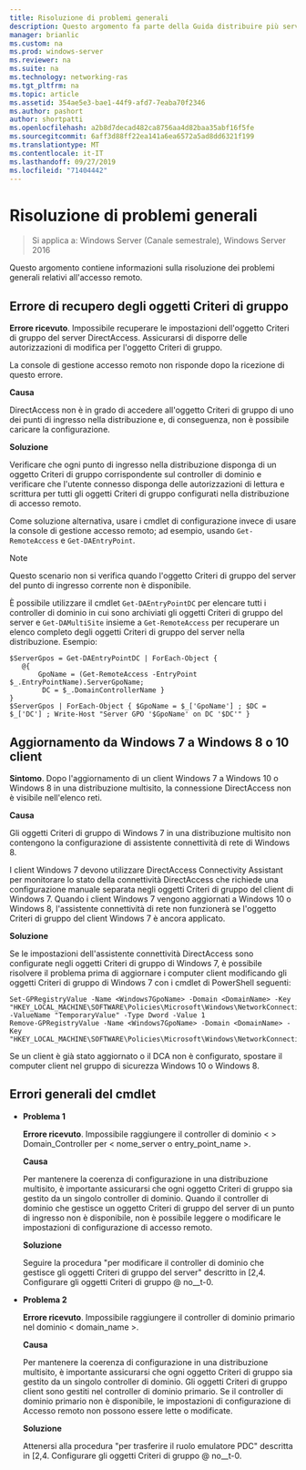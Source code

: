 ```yaml
---
title: Risoluzione di problemi generali
description: Questo argomento fa parte della Guida distribuire più server di accesso remoto in una distribuzione multisito di Windows Server 2016.
manager: brianlic
ms.custom: na
ms.prod: windows-server
ms.reviewer: na
ms.suite: na
ms.technology: networking-ras
ms.tgt_pltfrm: na
ms.topic: article
ms.assetid: 354ae5e3-bae1-44f9-afd7-7eaba70f2346
ms.author: pashort
author: shortpatti
ms.openlocfilehash: a2b8d7decad482ca8756aa4d82baa35abf16f5fe
ms.sourcegitcommit: 6aff3d88ff22ea141a6ea6572a5ad8dd6321f199
ms.translationtype: MT
ms.contentlocale: it-IT
ms.lasthandoff: 09/27/2019
ms.locfileid: "71404442"
---
```

# <a name="troubleshooting-general-issues"></a>Risoluzione di problemi generali

>Si applica a: Windows Server (Canale semestrale), Windows Server 2016

Questo argomento contiene informazioni sulla risoluzione dei problemi generali relativi all'accesso remoto.  
  
## <a name="gpo-retrieval-error"></a>Errore di recupero degli oggetti Criteri di gruppo  
**Errore ricevuto**. Impossibile recuperare le impostazioni dell'oggetto Criteri di gruppo del server DirectAccess. Assicurarsi di disporre delle autorizzazioni di modifica per l'oggetto Criteri di gruppo.  
  
La console di gestione accesso remoto non risponde dopo la ricezione di questo errore.  
  
**Causa**  
  
DirectAccess non è in grado di accedere all'oggetto Criteri di gruppo di uno dei punti di ingresso nella distribuzione e, di conseguenza, non è possibile caricare la configurazione.  
  
**Soluzione**  
  
Verificare che ogni punto di ingresso nella distribuzione disponga di un oggetto Criteri di gruppo corrispondente sul controller di dominio e verificare che l'utente connesso disponga delle autorizzazioni di lettura e scrittura per tutti gli oggetti Criteri di gruppo configurati nella distribuzione di accesso remoto.  
  
Come soluzione alternativa, usare i cmdlet di configurazione invece di usare la console di gestione accesso remoto; ad esempio, usando `Get-RemoteAccess` e `Get-DAEntryPoint`.  
  
> [!NOTE]  
> Questo scenario non si verifica quando l'oggetto Criteri di gruppo del server del punto di ingresso corrente non è disponibile.  
  
È possibile utilizzare il cmdlet `Get-DAEntryPointDC` per elencare tutti i controller di dominio in cui sono archiviati gli oggetti Criteri di gruppo del server e `Get-DAMultiSite` insieme a `Get-RemoteAccess` per recuperare un elenco completo degli oggetti Criteri di gruppo del server nella distribuzione. Esempio:  
  
```  
$ServerGpos = Get-DAEntryPointDC | ForEach-Object {   
   @{   
       GpoName = (Get-RemoteAccess -EntryPoint $_.EntryPointName).ServerGpoName;   
        DC = $_.DomainControllerName }   
}  
$ServerGpos | ForEach-Object { $GpoName = $_['GpoName'] ; $DC = $_['DC'] ; Write-Host "Server GPO '$GpoName' on DC '$DC'" }  
```  
  
## <a name="windows-7-to-windows-8-or-10-client-upgrade"></a>Aggiornamento da Windows 7 a Windows 8 o 10 client  
**Sintomo**. Dopo l'aggiornamento di un client Windows 7 a Windows 10 o Windows 8 in una distribuzione multisito, la connessione DirectAccess non è visibile nell'elenco reti.  
  
**Causa**  
  
Gli oggetti Criteri di gruppo di Windows 7 in una distribuzione multisito non contengono la configurazione di assistente connettività di rete di Windows 8.  
  
 I client Windows 7 devono utilizzare DirectAccess Connectivity Assistant per monitorare lo stato della connettività DirectAccess che richiede una configurazione manuale separata negli oggetti Criteri di gruppo del client di Windows 7. Quando i client Windows 7 vengono aggiornati a Windows 10 o Windows 8, l'assistente connettività di rete non funzionerà se l'oggetto Criteri di gruppo del client Windows 7 è ancora applicato.  
  
**Soluzione**  
  
Se le impostazioni dell'assistente connettività DirectAccess sono configurate negli oggetti Criteri di gruppo di Windows 7, è possibile risolvere il problema prima di aggiornare i computer client modificando gli oggetti Criteri di gruppo di Windows 7 con i cmdlet di PowerShell seguenti:  
  
```  
Set-GPRegistryValue -Name <Windows7GpoName> -Domain <DomainName> -Key "HKEY_LOCAL_MACHINE\SOFTWARE\Policies\Microsoft\Windows\NetworkConnectivityAssistant" -ValueName "TemporaryValue" -Type Dword -Value 1  
Remove-GPRegistryValue -Name <Windows7GpoName> -Domain <DomainName> -Key "HKEY_LOCAL_MACHINE\SOFTWARE\Policies\Microsoft\Windows\NetworkConnectivityAssistant"  
```  
  
Se un client è già stato aggiornato o il DCA non è configurato, spostare il computer client nel gruppo di sicurezza Windows 10 o Windows 8.  
  
## <a name="general-cmdlet-errors"></a>Errori generali del cmdlet  
  
-   **Problema 1**  
  
    **Errore ricevuto**. Impossibile raggiungere il controller di dominio < > Domain_Controller per < nome_server o entry_point_name >.  
  
    **Causa**  
  
    Per mantenere la coerenza di configurazione in una distribuzione multisito, è importante assicurarsi che ogni oggetto Criteri di gruppo sia gestito da un singolo controller di dominio. Quando il controller di dominio che gestisce un oggetto Criteri di gruppo del server di un punto di ingresso non è disponibile, non è possibile leggere o modificare le impostazioni di configurazione di accesso remoto.  
  
    **Soluzione**  
  
    Seguire la procedura "per modificare il controller di dominio che gestisce gli oggetti Criteri di gruppo del server" descritto in [2,4. Configurare gli oggetti Criteri di gruppo @ no__t-0.  
  
-   **Problema 2**  
  
    **Errore ricevuto**. Impossibile raggiungere il controller di dominio primario nel dominio < domain_name >.  
  
    **Causa**  
  
    Per mantenere la coerenza di configurazione in una distribuzione multisito, è importante assicurarsi che ogni oggetto Criteri di gruppo sia gestito da un singolo controller di dominio. Gli oggetti Criteri di gruppo client sono gestiti nel controller di dominio primario. Se il controller di dominio primario non è disponibile, le impostazioni di configurazione di Accesso remoto non possono essere lette o modificate.  
  
    **Soluzione**  
  
    Attenersi alla procedura "per trasferire il ruolo emulatore PDC" descritta in [2,4. Configurare gli oggetti Criteri di gruppo @ no__t-0.  
  


